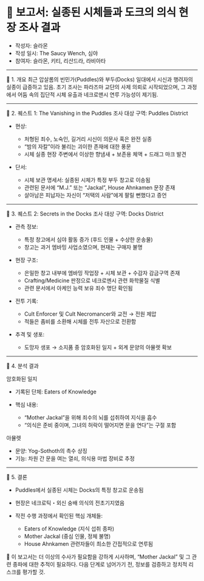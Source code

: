 # 📜 보고서: 실종된 시체들과 도크의 의식 현장 조사 결과
- 작성자: 슬라몬
- 작성 일시: The Saucy Wench, 심야
- 참여자: 슬라몬, 키티, 리산드라, 라비아타

---

🧩 1. 개요
최근 압살롬의 빈민가(Puddles)와 부두(Docks) 일대에서 시신과 행려자의 실종이 급증하고 있음.
초기 조사는 파라즈마 교단의 사제 의뢰로 시작되었으며, 그 과정에서 어둠 속의 집단적 시체 유출과 네크로맨시 연루 가능성이 제기됨.

---

🔎 2. 퀘스트 1: The Vanishing in the Puddles
조사 대상 구역: Puddles District

* 현상:

  * 처형된 죄수, 노숙인, 길거리 시신이 의문사 혹은 완전 실종
  * “밤의 자칼”이라 불리는 괴이한 존재에 대한 풍문
  * 시체 실종 현장 주변에서 이상한 향냄새 + 보존용 체액 + 드래그 마크 발견

* 단서:

  * 시체 보관 명세서: 실종된 시체가 특정 부두 창고로 이송됨
  * 관련된 문서에 “M.J.” 또는 “Jackal”, House Ahnkamen 문장 존재
  * 살아남은 피납자는 자신이 “저택의 사람”에게 팔릴 뻔했다고 증언

---

🧪 3. 퀘스트 2: Secrets in the Docks
조사 대상 구역: Docks District

* 관측 정보:

  * 특정 창고에서 심야 활동 증가 (후드 인물 + 수상한 운송물)
  * 창고는 과거 엠바밍 사업소였으며, 현재는 구매자 불명

* 현장 구조:

  * 은밀한 창고 내부에 엠바밍 작업장 + 시체 보관 + 수감자 감금구역 존재
  * Crafting/Medicine 판정으로 네크로멘시 관련 화학물질 식별
  * 관련 문서에서 아케인 능력 보유 죄수 명단 확인됨

* 전투 기록:

  * Cult Enforcer 및 Cult Necromancer와 교전 → 전원 제압
  * 적들은 좀비를 소환해 시체를 전투 자산으로 전환함

* 추격 및 생포:

  * 도망자 생포 → 소지품 중 암호화된 일지 + 외계 문양의 아뮬렛 확보

---

📖 4. 분석 결과

암호화된 일지

* 기록된 단체: Eaters of Knowledge
* 핵심 내용:

  * “Mother Jackal”을 위해 죄수의 뇌를 섭취하여 지식을 흡수
  * “의식은 준비 중이며, 그녀의 허락이 떨어지면 문을 연다”는 구절 포함

아뮬렛

* 문양: Yog-Sothoth의 촉수 상징
* 기능: 차원 간 문을 여는 열쇠, 의식용 마법 장비로 추정

---

🧷 5. 결론

* Puddles에서 실종된 시체는 Docks의 특정 창고로 운송됨
* 현장은 네크로틱・외신 숭배 의식의 전초기지였음
* 작전 수행 과정에서 확인된 핵심 개체들:

  * Eaters of Knowledge (지식 섭취 종파)
  * Mother Jackal (중심 인물, 정체 불명)
  * House Ahnkamen 관련자들이 최소한 간접적으로 연루됨

📌 이 보고서는 더 이상의 수사가 필요함을 강하게 시사하며,
“Mother Jackal” 및 그 관련 종파에 대한 추적이 필요하다.
다음 단계로 넘어가기 전, 정보를 검증하고 정치적 리스크를 평가할 것.
